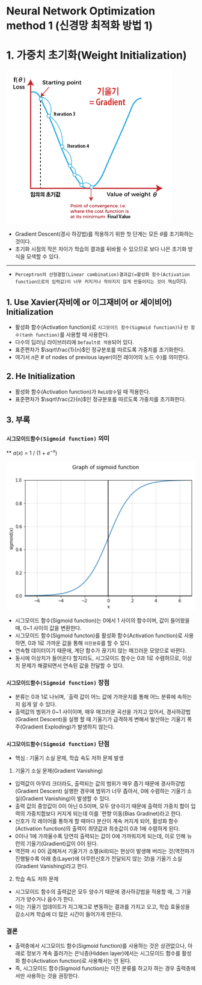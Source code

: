 # Neural Network Optimization method 1 (신경망 최적화 방법 1)
# 1. 가중치 초기화(Weight lnitialization)
![alt text](./Picture/Gradient_Descent_Algorithm.png)
- Gradient Descent(경사 하강법)를 적용하기 위한 첫 단계는 모든 $\theta$를 초기화하는 것이다.
- 초기화 시점의 작은 차이가 학습의 결과를 뒤바뀔 수 있으므로 보다 나은 초기화 방식을 모색할 수 있다.

---
- `Perceptron의 선형결합(Linear combination)결과값(=활성화 함수(Activation function으로의 입력값)이 너무 커지거나 작아지지 않게 만들어지는 것이 핵심`이다.

## 1. Use Xavier(자비에 or 이그재비어 or 세이비어) lnitialization
- 활성화 함수(Activation function)로 `시그모이드 함수(Sigmoid function)`나 `탄 함수(tanh function)`를 사용할 때 사용한다.
- 다수의 딥러닝 라이브러리에 `Default로 적용`되어 있다.
- 표준편차가 $\sqrt\frac{1}{n}$인 정규분포를 따르도록 가중치를 초기화한다.
- 여기서 $n$은 # of nodes of previous layer(이전 레이어의 노드 수)를 의미한다.

## 2. He Initialization
- 활성화 함수(Activation function)가 `ReLU함수`일 때 적용한다.
- 표준편차가 $\sqrt\frac{2}{n}$인 정규분포를 따르도록 가중치를 초기화한다.

## 3. 부록

### `시그모이드함수(Sigmoid function)` 의미
**  $a(x)$ = 1 / (1 + $e^{-x}$)

![alt text](./Picture/Sigmoid_function.png)

- 시그모이드 함수(Sigmoid function)는 0에서 1 사이의 함수이며, 값이 들어왔을 때, 0~1 사이의 값을 변환한다.
- 시그모이드 함수(Sigmoid functon)를 활성화 함수(Activation function)로 사용하면, 0과 1로 가까운 값을 통해 `이진분류`를 할 수 있다.
- 연속형 데이터이기 때문에, 계단 함수가 끊기지 않는 매끄러운 모양으로 바뀐다.
- 동시에 이상치가 들어온다 할지라도, 시그모이드 함수는 0과 1로 수렴하므로, 이상치 문제가 해결되면서 연속된 값을 전달할 수 있다.

### `시그모이드함수(Sigmoid function)` 장점

- 분류는 0과 1로 나뉘며, `출력 값이 어느 값에 가까운지를 통해 어느 분류에 속하는지 쉽게 알 수 있다.
- 출력값의 범위가 0~1 사이이며, 매우 매끄러운 곡선을 가지고 있어서, 경사하강법(Gradient Descent)을 실행 할 때 기울기가 급격하게 변해서 발산하는 기울기 폭주(Gradient Exploding)가 발생하지 않는다.

### `시그모이드함수(Sigmoid function)` 단점

- 핵심 : 기울기 소실 문제, 학습 속도 저하 문제 발생

1. 기울기 소실 문제(Gradient Vanishing)

- 입력값이 아무리 크더라도, 출력되는 값의 범위가 매우 좁기 때문에 경사하강법(Gradient Descent) 실행한 경우에 범위가 너무 좁아서, 0에 수렴하는 기울기 소실(Gradient Vanishing)이 발생할 수 있다.
- 출력 값의 중앙값이 0이 아닌 0.5이며, 모두 양수이기 때문에 출력의 가중치 합이 입력의 가중치합보다 커지게 되는데 이를 `편향 이동(Bias Gradinet)라고 한다.
- 신호가 각 레이어를 통하게 할 때마다 분산이 계속 커지게 되어, 활성화 함수(Activation function)의 출력이 최댓값과 최솟값이 0과 1에 수렴하게 된다.
- 0이나 1에 가까울수록 당연히 출력되는 값이 0에 가까워지게 되는데, 이로 인해 뉴런의 기울기(Gradient)값이 0이 된다.
- 역전파 시 0이 곱해져서 기울기가 소멸(kill)되는 현상이 발생해 버리는 것(역전파가 진행될수록 아래 층(Layer)에 아무런신호가 전달되지 않는 것)을 기울기 소실(Gradient Vanishing)라고 한다.

2. 학습 속도 저하 문제
- 시그모이드 함수의 출력값은 모두 양수기 때문에 경사하강법을 적용할 때, 그 기울기가 양수거나 음수가 한다.
- 이는 기울기 업데이트가 지그재그로 변동하는 결과를 가지고 오고, 학습 효울성을 감소시켜 학습에 더 많은 시간이 들어가게 만든다.

### 결론
- 출력층에서 시그모이드 함수(Sigmoid function)를 사용하는 것은 상관없으나, 아래로 정보가 계속 흘러가는 은닉층(Hidden layer)에서는 시그모이드 함수를 활성화 함수(Activation function)로 사용해서는 안 된다.
- 즉, 시그모이드 함수(Sigmoid function)는 이진 분류를 하고자 하는 경우 출력층에서만 사용하는 것을 권장한다.
